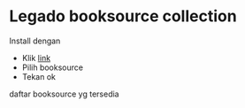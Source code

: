 # Legado booksource collection
Install dengan

- Klik [link](https://intradeus.github.io/http-protocol-redirector?r=legado://import/bookSource?src=https://raw.githubusercontent.com/rektpartyaftermath/Legado-booksource-collection/main/AllBooksource.json)
- Pilih booksource
- Tekan ok

daftar booksource yg tersedia [](List.md)

